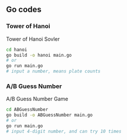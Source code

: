 ## Go codes

### Tower of Hanoi
Tower of Hanoi Sovler
```bash
cd hanoi
go build -o hanoi main.go
# or
go run main.go
# input a number, means plate counts
```

### A/B Guess Number
A/B Guess Number Game
```bash
cd ABGuessNumber
go build -o ABGuessNumber main.go
# or
go run main.go
# input 4-digit number, and can try 10 times
```
